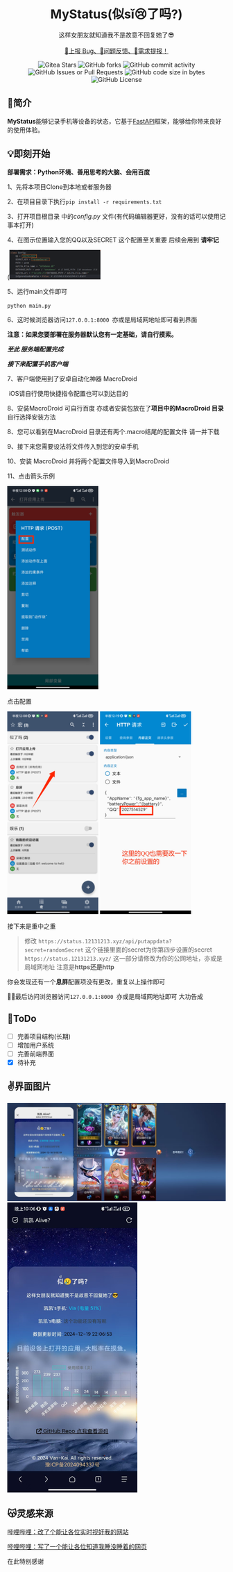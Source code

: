 <p align="center">
<h1 align="center">MyStatus(似sǐ😢了吗?)</h1>
</p>
<p align="center">
    这样女朋友就知道我不是故意不回复她了😎
    <br/>
    <br/>
    <a href="https://github.com/Van-Kai/MyStatus/issues/new" target="_blank">🐛上报 Bug、🤔问题反馈、📄需求提报！</a>
</p>
<p align="center">
    <img alt="Gitea Stars" src="https://img.shields.io/github/stars/Van-Kai/MyStatus?style=flat-square&logo=GitHub">
    <img alt="GitHub forks" src="https://img.shields.io/github/forks/Van-Kai/MyStatus?style=flat-square&logo=GitHub">
    <img alt="GitHub commit activity" src="https://img.shields.io/github/commit-activity/t/Van-Kai/MyStatus?style=flat-square&logo=GitHub">
    <img alt="GitHub Issues or Pull Requests" src="https://img.shields.io/github/issues-closed-raw/Van-Kai/MyStatus?style=flat-square&logo=GitHub">
    <img alt="GitHub code size in bytes" src="https://img.shields.io/github/languages/code-size/Van-Kai/MyStatus?style=flat-square&logo=GitHub">
    <img alt="GitHub License" src="https://img.shields.io/github/license/Van-Kai/MyStatus?style=flat-square">
</p>

## 🎉简介
**MyStatus**能够记录手机等设备的状态，它基于[FastAPI](https://fastapi.tiangolo.com/)框架，能够给你带来良好的使用体验。

## 💡即刻开始
**部署需求：Python环境、善用思考的大脑、会用百度**

1、先将本项目Clone到本地或者服务器

2、在项目目录下执行`pip install -r requirements.txt`

3、打开项目根目录 中的*config.py* 文件(有代码编辑器更好，没有的话可以使用记事本打开)

4、在图示位置输入您的QQ以及SECRET 这个配置至关重要 后续会用到 **请牢记** 

(<img src="https://github.com/Van-Kai/MyStatus/blob/master/ReadmeSrc/help/1.png?raw=true" width="210px">

5、运行main文件即可

`python main.py`

6、这时候浏览器访问`127.0.0.1:8000 `亦或是局域网地址即可看到界面

**注意：如果您要部署在服务器默认您有一定基础，请自行摸索。**

***至此 服务端配置完成***

***接下来配置手机客户端***

7、客户端使用到了安卓自动化神器 MacroDroid 

​	iOS请自行使用快捷指令配置也可以到达目的

8、安装MacroDroid 可自行百度 亦或者安装包放在了**项目中的MacroDroid 目录** 自行选择安装方法

8、您可以看到在MacroDroid 目录还有两个.macro结尾的配置文件 请一并下载

9、接下来您需要设法将文件传入到您的安卓手机

10、安装 MacroDroid 并将两个配置文件导入到MacroDroid 

11、点击箭头示例

<img src="https://github.com/Van-Kai/MyStatus/blob/master/ReadmeSrc/help/2.jpeg?raw=true" width="210px">

点击配置

<img src="https://github.com/Van-Kai/MyStatus/blob/master/ReadmeSrc/help/3.jpeg?raw=true" width="210px">
<img src="https://github.com/Van-Kai/MyStatus/blob/master/ReadmeSrc/help/4.jpeg?raw=true" width="210px">

接下来是重中之重

> 修改 `https://status.12131213.xyz/api/putappdata?secret=randomSecret` 这个链接里面的secret为你第四步设置的secret `https://status.12131213.xyz/` 这一部分请修改为你的公网地址，亦或是局域网地址 注意是**https还是http**

你会发现还有一个**息屏**配置项没有更改，重复以上操作即可

👩‍🎨最后访问浏览器访问`127.0.0.1:8000 `亦或是局域网地址即可 大功告成 

## 🥰ToDo

- [ ] 完善项目结构(长期)
- [ ] 增加用户系统
- [ ] 完善前端界面
- [x] 待补充

## ✌️界面图片
<img src="https://github.com/Van-Kai/MyStatus/blob/master/ReadmeSrc/ui1.jpg?raw=true" width="800px">
<img src="https://github.com/Van-Kai/MyStatus/blob/master/ReadmeSrc/ui2.jpg?raw=true" width="300px">

## 😽灵感来源
[哔哩哔哩：改了个能让各位实时视奸我的网站](https://www.bilibili.com/video/BV1LjB9YjEi3/?spm_id_from=333.1007.top_right_bar_window_default_collection.content.click&vd_source=b47e4ea7324766cf337912907843ffc9)

[哔哩哔哩：写了一个能让各位知道我睡没睡着的网页](https://www.bilibili.com/video/BV1fE421A7PE/?spm_id_from=333.1387.homepage.video_card.click)

在此特别感谢